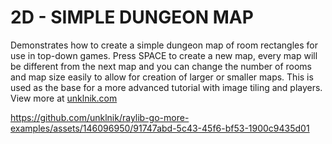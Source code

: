 
# 2D - SIMPLE DUNGEON MAP
Demonstrates how to create a simple dungeon map of room rectangles for use in top-down games. Press SPACE to create a new map, every map will be different from the next map and you can change the number of rooms and map size easily to allow for creation of larger or smaller maps. This is used as the base for a more advanced tutorial with image tiling and players. View more at [unklnik.com](https://unklnik.com/posts/2d-simple-dungeon-map/)

https://github.com/unklnik/raylib-go-more-examples/assets/146096950/91747abd-5c43-45f6-bf53-1900c9435d01
